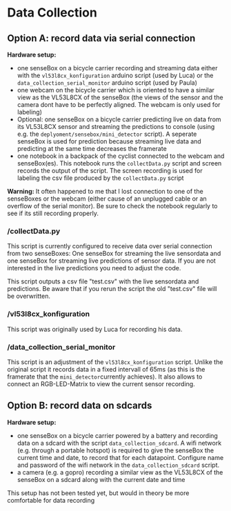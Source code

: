 # Data Collection

## Option A: record data via serial connection

**Hardware setup:**
- one senseBox on a bicycle carrier recording and streaming data either with the `vl53l8cx_konfiguration` arduino script (used by Luca) or the `data_collection_serial_monitor` arduino script (used by Paula)
- one webcam on the bicycle carrier which is oriented to have a similar view as the VL53L8CX of the senseBox (the views of the sensor and the camera dont have to be perfectly aligned. The webcam is only used for labeling)
- Optional: one senseBox on a bicycle carrier predicting live on data from its VL53L8CX sensor and streaming the predictions to console (using e.g. the `deplyoment/sensebox/mini_detector` script). A seperate senseBox is used for prediction because streaming live data and predicting at the same time decreases the framerate
- one notebook in a backpack of the cyclist connected to the webcam and senseBox(es). This notebook runs the `collectData.py` script and screen records the output of the script. The screen recording is used for labeling the csv file produced by the `collectData.py` script

**Warning:** It often happened to me that I lost connection to one of the senseBoxes or the webcam (either cause of an unplugged cable or an overflow of the serial monitor). Be sure to check the notebook regularly to see if its still recording properly.

### /collectData.py

This script is currently configured to receive data over serial connection from two senseBoxes: One senseBox for streaming the live sensordata and one senseBox for streaming live predictions of sensor data. If you are not interested in the live predictions you need to adjust the code.

This script outputs a csv file "test.csv" with the live sensordata and predictions. Be aware that if you rerun the script the old "test.csv" file will be overwritten.

### /vl53l8cx_konfiguration

This script was originally used by Luca for recording his data.

### /data_collection_serial_monitor

This script is an adjustment of the `vl53l8cx_konfiguration` script. Unlike the original script it records data in a fixed intervall of 65ms (as this is the framerate that the `mini_detector`currently achieves). It also allows to connect an RGB-LED-Matrix to view the current sensor recording.


## Option B: record data on sdcards

**Hardware setup:**
- one senseBox on a bicycle carrier powered by a battery and recording data on a sdcard with the script `data_collection_sdcard`. A wifi network (e.g. through a portable hotspot) is required to give the senseBox the current time and date, to record that for each datapoint. Configure name and password of the wifi network in the `data_collection_sdcard` script.
- a camera (e.g. a gopro) recording a similar view as the VL53L8CX of the senseBox on a sdcard along with the current date and time

This setup has not been tested yet, but would in theory be more comfortable for data recording
